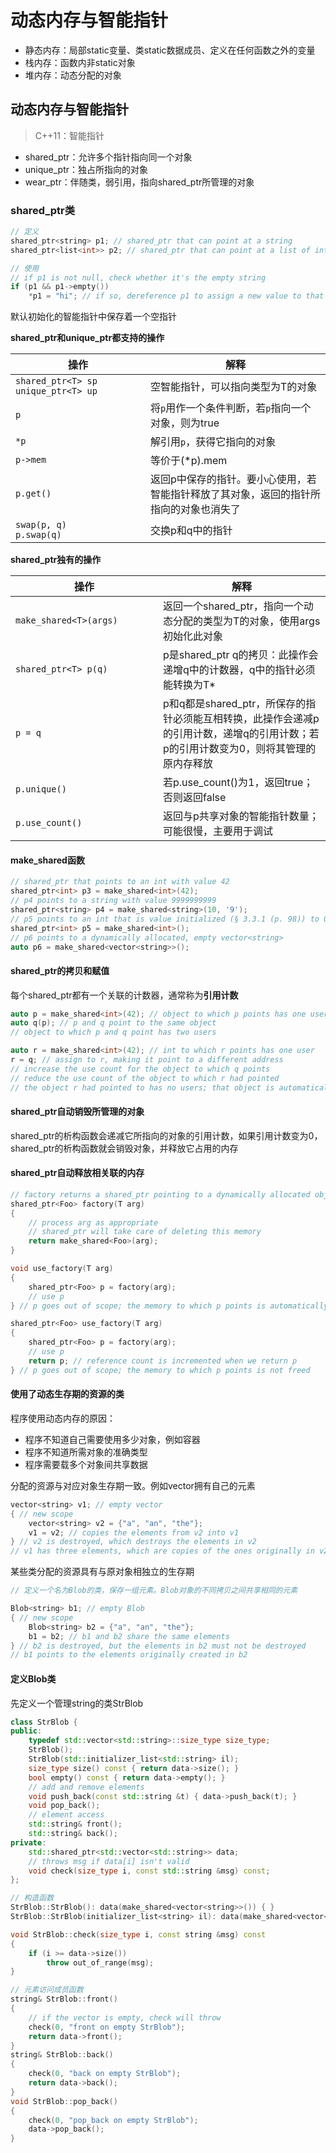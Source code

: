 # 动态内存与智能指针

* 静态内存：局部static变量、类static数据成员、定义在任何函数之外的变量
* 栈内存：函数内非static对象
* 堆内存：动态分配的对象

## 动态内存与智能指针

> C++11：智能指针

* shared_ptr：允许多个指针指向同一个对象
* unique_ptr：独占所指向的对象
* wear_ptr：伴随类，弱引用，指向shared_ptr所管理的对象

### shared_ptr类

```c++
// 定义
shared_ptr<string> p1; // shared_ptr that can point at a string
shared_ptr<list<int>> p2; // shared_ptr that can point at a list of ints

// 使用
// if p1 is not null, check whether it's the empty string
if (p1 && p1->empty())
    *p1 = "hi"; // if so, dereference p1 to assign a new value to that string
```

默认初始化的智能指针中保存着一个空指针

**shared_ptr和unique_ptr都支持的操作**

| 操作 <div style="width:200px"> | 解释 |
| ---  | ---  |
| `shared_ptr<T> sp` <br> `unique_ptr<T> up` | 空智能指针，可以指向类型为T的对象 |
| `p` | 将`p`用作一个条件判断，若`p`指向一个对象，则为true |
| `*p` | 解引用`p`，获得它指向的对象 |
| `p->mem` | 等价于(*p).mem |
| `p.get()` | 返回p中保存的指针。要小心使用，若智能指针释放了其对象，返回的指针所指向的对象也消失了 |
| `swap(p, q)` <br> `p.swap(q)` | 交换p和q中的指针 |

**shared_ptr独有的操作**

| 操作 <div style="width:220px"> | 解释 |
| ---  | ---  |
| `make_shared<T>(args)` | 返回一个shared_ptr，指向一个动态分配的类型为T的对象，使用args初始化此对象 |
| `shared_ptr<T> p(q)` | p是shared_ptr q的拷贝：此操作会递增q中的计数器，q中的指针必须能转换为T* |
| `p = q` | p和q都是shared_ptr，所保存的指针必须能互相转换，此操作会递减p的引用计数，递增q的引用计数；若p的引用计数变为0，则将其管理的原内存释放 |
| `p.unique()` | 若p.use_count()为1，返回true；否则返回false |
| `p.use_count()` | 返回与p共享对象的智能指针数量；可能很慢，主要用于调试 |

#### make_shared函数

```c++
// shared_ptr that points to an int with value 42
shared_ptr<int> p3 = make_shared<int>(42);
// p4 points to a string with value 9999999999
shared_ptr<string> p4 = make_shared<string>(10, '9');
// p5 points to an int that is value initialized (§ 3.3.1 (p. 98)) to 0
shared_ptr<int> p5 = make_shared<int>();
// p6 points to a dynamically allocated, empty vector<string>
auto p6 = make_shared<vector<string>>();
```

#### shared_ptr的拷贝和赋值

每个shared_ptr都有一个关联的计数器，通常称为**引用计数**

```c++
auto p = make_shared<int>(42); // object to which p points has one user
auto q(p); // p and q point to the same object
// object to which p and q point has two users

auto r = make_shared<int>(42); // int to which r points has one user
r = q; // assign to r, making it point to a different address
// increase the use count for the object to which q points
// reduce the use count of the object to which r had pointed
// the object r had pointed to has no users; that object is automatically freed
```

#### shared_ptr自动销毁所管理的对象

shared_ptr的析构函数会递减它所指向的对象的引用计数，如果引用计数变为0，shared_ptr的析构函数就会销毁对象，并释放它占用的内存

#### shared_ptr自动释放相关联的内存

```c++
// factory returns a shared_ptr pointing to a dynamically allocated object
shared_ptr<Foo> factory(T arg)
{
    // process arg as appropriate
    // shared_ptr will take care of deleting this memory
    return make_shared<Foo>(arg);
}

void use_factory(T arg)
{
    shared_ptr<Foo> p = factory(arg);
    // use p
} // p goes out of scope; the memory to which p points is automatically freed

shared_ptr<Foo> use_factory(T arg)
{
    shared_ptr<Foo> p = factory(arg);
    // use p
    return p; // reference count is incremented when we return p
} // p goes out of scope; the memory to which p points is not freed
```

#### 使用了动态生存期的资源的类

程序使用动态内存的原因：

* 程序不知道自己需要使用多少对象，例如容器
* 程序不知道所需对象的准确类型
* 程序需要载多个对象间共享数据

分配的资源与对应对象生存期一致。例如vector拥有自己的元素

```c++
vector<string> v1; // empty vector
{ // new scope
    vector<string> v2 = {"a", "an", "the"};
    v1 = v2; // copies the elements from v2 into v1
} // v2 is destroyed, which destroys the elements in v2
// v1 has three elements, which are copies of the ones originally in v2
```

某些类分配的资源具有与原对象相独立的生存期

```c++
// 定义一个名为Blob的类，保存一组元素。Blob对象的不同拷贝之间共享相同的元素

Blob<string> b1; // empty Blob
{ // new scope
    Blob<string> b2 = {"a", "an", "the"};
    b1 = b2; // b1 and b2 share the same elements
} // b2 is destroyed, but the elements in b2 must not be destroyed
// b1 points to the elements originally created in b2
```

#### 定义Blob类

先定义一个管理string的类StrBlob

```c++
class StrBlob {
public:
    typedef std::vector<std::string>::size_type size_type;
    StrBlob();
    StrBlob(std::initializer_list<std::string> il);
    size_type size() const { return data->size(); }
    bool empty() const { return data->empty(); }
    // add and remove elements
    void push_back(const std::string &t) { data->push_back(t); }
    void pop_back();
    // element access
    std::string& front();
    std::string& back();
private:
    std::shared_ptr<std::vector<std::string>> data;
    // throws msg if data[i] isn't valid
    void check(size_type i, const std::string &msg) const;
};

// 构造函数
StrBlob::StrBlob(): data(make_shared<vector<string>>()) { }
StrBlob::StrBlob(initializer_list<string> il): data(make_shared<vector<string>>(il)) { }

void StrBlob::check(size_type i, const string &msg) const
{
    if (i >= data->size())
        throw out_of_range(msg);
}

// 元素访问成员函数
string& StrBlob::front()
{
    // if the vector is empty, check will throw
    check(0, "front on empty StrBlob");
    return data->front();
}
string& StrBlob::back()
{
    check(0, "back on empty StrBlob");
    return data->back();
}
void StrBlob::pop_back()
{
    check(0, "pop_back on empty StrBlob");
    data->pop_back();
}
```